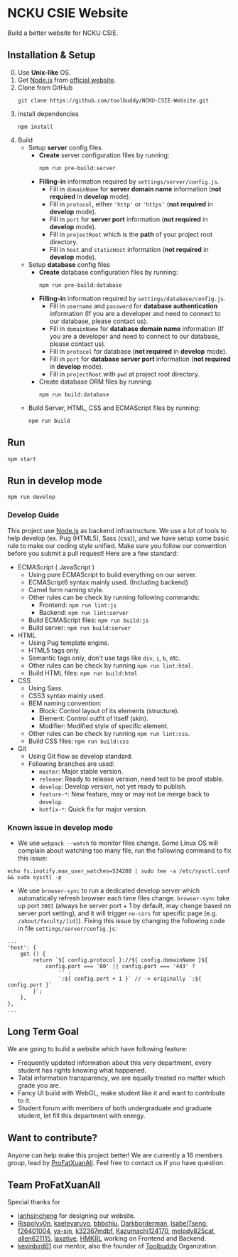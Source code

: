 # NCKU CSIE Website
Build a better website for NCKU CSIE.

## Installation & Setup
0. Use **Unix-like** OS.
1. Get [Node.js](https://nodejs.org/en/) from [official website](https://nodejs.org/en/).
2. Clone from GitHub
    ```
    git clone https://github.com/toolbuddy/NCKU-CSIE-Website.git
    ```
3. Install dependencies
    ```
    npm install
    ```
4. Build
    - Setup **server** config files
        - **Create** server configuration files by running:
            ```
            npm run pre-build:server
            ```
        - **Filling-in** information required by `settings/server/config.js`.
            - Fill in `domainName` for **server domain name** information (**not required** in **develop** mode).
            - Fill in `protocol`, either `'http'` or `'https'` (**not required** in **develop** mode).
            - Fill in `port` for **server port** information (**not required** in **develop** mode).
            - Fill in `projectRoot` which is the **path** of your project root directory.
            - Fill in `host` and `staticHost` information (**not required** in **develop** mode).
    - Setup **database** config files
        - **Create** database configuration files by running:
            ```
            npm run pre-build:database
            ```
        - **Filling-in** information required by `settings/database/config.js`.
            - Fill in `username` and `password` for **database authentication** information (If you are a developer and need to connect to our database, please contact us).
            - Fill in `domainName` for **database domain name** information (If you are a developer and need to connect to our database, please contact us).
            - Fill in `protocol` for database (**not required** in **develop** mode).
            - Fill in `port` for **database server port** information (**not required** in **develop** mode).
            - Fill in `projectRoot` with `pwd` at project root directory.
        - Create database ORM files by running:
            ```
            npm run build:database
            ```
    - Build Server, HTML, CSS and ECMAScript files by running:
        ```
        npm run build
        ```

## Run
```
npm start
```

## Run in develop mode
```
npm run develop
```

### Develop Guide
This project use [Node.js](https://nodejs.org/en/) as backend infrastructure.
We use a lot of tools to help develop (ex. Pug (HTML5), Sass (css)), and we have setup some basic rule to make our coding style unified.
Make sure you follow our convention before you submit a pull request!
Here are a few standard:
- ECMAScript ( JavaScript )
    - Using pure ECMAScript to build everything on our server.
    - ECMAScript6 syntax mainly used. (Including backend)
    - Camel form naming style.
    - Other rules can be check by running following commands:
        - Frontend: `npm run lint:js`
        - Backend: `npm run lint:server`
    - Build ECMAScript files: `npm run build:js`
    - Build server: `npm run build:server`
- HTML
    - Using Pug template engine.
    - HTML5 tags only.
    - Semantic tags only, don't use tags like `div`, `i`, `b`, etc.
    - Other rules can be check by running `npm run lint:html`.
    - Build HTML files: `npm run build:html`
- CSS
    - Using Sass.
    - CSS3 syntax mainly used.
    - BEM naming convention:
        - Block: Control layout of its elements (structure).
        - Element: Control outfit of itself (skin).
        - Modifier: Modified style of specific element.
    - Other rules can be check by running `npm run lint:css`.
    - Build CSS files: `npm run build:css`
- Git
    - Using Git flow as develop standard.
    - Following branches are used:
        - `master`: Major stable version.
        - `release`: Ready to release version, need test to be proof stable.
        - `develop`: Develop version, not yet ready to publish.
        - `feature-*`: New feature, may or may not be merge back to `develop`.
        - `hotfix-*`: Quick fix for major version.

### Known issue in develop mode
- We use `webpack --watch` to monitor files change. Some Linux OS will complain about watching too many file, run the following command to fix this issue:
```
echo fs.inotify.max_user_watches=524288 | sudo tee -a /etc/sysctl.conf && sudo sysctl -p
```
- We use `browser-sync` to run a dedicated develop server which automatically refresh browser each time files change. `browser-sync` take up port `3001` (always be server port + 1 by default, may change based on server port setting), and it will trigger `no-cors` for specific page (e.g. `/about/faculty/[id]`). Fixing this issue by changing the following code in file `settings/server/config.js`:
```
...
'host': {
    get () {
        return `${ config.protocol }://${ config.domainName }${
            config.port === '80' || config.port === '443' ?
                '' :
                `:${ config.port + 1 }` // -> originally `:${ config.port }`
        }`;
    },
},
...
```

## Long Term Goal
We are going to build a website which have following feature:
- Frequently updated information about this very department, every student has rights knowing what happened.
- Total information transparency, we are equally treated no matter which grade you are.
- Fancy UI build with WebGL, make student like it and want to contribute to it.
- Student forum with members of both undergraduate and graduate student, let fill this department with energy.

## Want to contribute?
Anyone can help make this project better!
We are currently a 16 members group, lead by [ProFatXuanAll](https://github.com/ProFatXuanAll).
Feel free to contact us if you have question.

## Team ProFatXuanAll
Special thanks for
- [lanhsincheng](https://github.com/lanhsincheng) for designing our website.
- [Rispolyv0n](https://github.com/Rispolyv0n), [kaeteyaruyo](https://github.com/kaeteyaruyo), [bbbchiu](https://github.com/bbbchiu), [Darkborderman](https://github.com/Darkborderman), [IsabelTseng](https://github.com/IsabelTseng), [f26401004](https://github.com/f26401004), [ya-sin](https://github.com/ya-sin), [k32367mdbf](https://github.com/k32367mdbf), [Kazumachi124170](https://github.com/Kazumachi124170), [melody825cat](https://github.com/melody825cat), [allen621115](https://github.com/allen621115), [laxative](https://github.com/laxative), [HMKRL](https://github.com/HMKRL) working on Frontend and Backend.
- [kevinbird61](https://github.com/kevinbird61) our mentor, also the founder of [Toolbuddy](https://github.com/toolbuddy) Organization.
